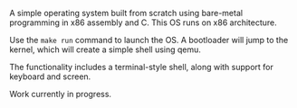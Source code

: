 A simple operating system built from scratch using bare-metal programming in x86 assembly and C. This OS runs on x86 architecture.

Use the `make run` command to launch the OS. A bootloader will jump to the kernel, which will create a simple shell using qemu.

The functionality includes a terminal-style shell, along with support for keyboard and screen.

Work currently in progress.
